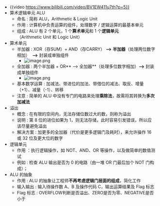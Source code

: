 - {{video https://www.bilibili.com/video/BV1EW411u7th?p=5}}
- 算术逻辑单元 ALU
	- 命名 : 简称 ALU，Arithmetic & Logic Unit
	- 作用 : 计算机中负责运算的组件，处理数字 / 逻辑运算的最基本单元
	- 组成 : ALU 有 2 个单元，1 个**算术单元**和 1 个**逻辑单元**（Arithmetic Unit 和 Logic Unit）
- 算术单元
	- 半加器 : XOR（存SUM）+ AND（存CARRY） **—>** **半加器**（处理两位数字相加）  **—>** 封装成单独组件
		- ![image.png](../assets/image_1721355643058_0.png)
	- 全加器 : 两个半加器 + OR** —> 全加器**（处理多位数字相加）**—>** 封装成单独组件
		- ![image.png](../assets/image_1721355744064_0.png)
	- 基本数学运算 : 加减法、带进位的加法、带借位的减法、取反、增量（+1）、减量（-1）、转移
	- 注意 : 简单的 ALU 中没有专门的电路来处理**乘除法**，故需将其转换为**多次加减法**
- 溢出
	- 概念 : 在有限的空间内，无法存储位数过大的数，则称为溢出
	- 说明 : 第 8 位的进位如果为 1，则无法存储，此时容易引发错误，所以应该尽量避免溢出
	- 解决方案 : 加更多的全加器（代价是更多逻辑门及耗时），来允许操作 16 或 32 位及更大位的数字
- 逻辑单元
	- 作用 ：执行逻辑操作，如 NOT、AND、OR 等操作，以及做简单的数值测试
	- 例如 : 检查 ALU 输出是否为 0 的电路（由一堆 OR 门最后加个 NOT 门构成）；
- ALU 的抽象
	- 作用 : ALU 的抽象让工程师**不再考虑逻辑门层面的组成**，简化工作
	- 输入输出 : 输入待操作数 A、B 及操作代码 C，输出运算结果及 Flag 标志
	- Flag 标志 : OVERFLOW判断是否溢出、ZERO是否为零、NEGATIVE是否小于